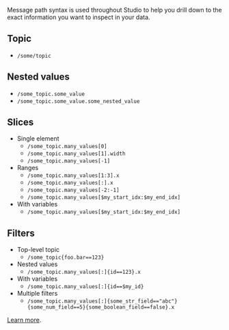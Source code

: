 Message path syntax is used throughout Studio to help you drill down to the exact information you want to inspect in your data.

## Topic

- `/some/topic`

## Nested values

- `/some_topic.some_value`
- `/some_topic.some_value.some_nested_value`

## Slices

- Single element
  - `/some_topic.many_values[0]`
  - `/some_topic.many_values[1].width`
  - `/some_topic.many_values[-1]`
- Ranges
  - `/some_topic.many_values[1:3].x`
  - `/some_topic.many_values[:].x`
  - `/some_topic.many_values[-2:-1]`
  - `/some_topic.many_values[$my_start_idx:$my_end_idx]`
- With variables
  - `/some_topic.many_values[$my_start_idx:$my_end_idx]`

## Filters

- Top-level topic
  - `/some_topic{foo.bar==123}`
- Nested values
  - `/some_topic.many_values[:]{id==123}.x`
- With variables
  - `/some_topic.many_values[:]{id==$my_id}`
- Multiple filters
  - `/some_topic.many_values[:]{some_str_field=="abc"}{some_num_field==5}{some_boolean_field==false}.x`

[Learn more](https://foxglove.dev/docs/app-concepts/message-path-syntax).

